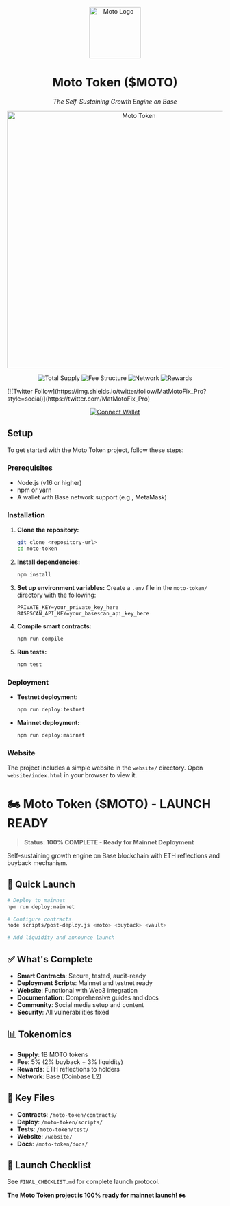 <p align="center">
  <img src="https://qgmvsvq5fn67imzt.public.blob.vercel-storage.com/logo-bulat/%24moto.png" alt="Moto Logo" width="120"/>
</p>

<h1 align="center">Moto Token ($MOTO)</h1>
<p align="center"><em>The Self-Sustaining Growth Engine on Base</em></p>

<p align="center">
  <img src="https://qgmvsvq5fn67imzt.public.blob.vercel-storage.com/moto-token.png" alt="Moto Token" width="600"/>
</p>

<p align="center">
  <img src="https://img.shields.io/badge/Total%20Supply-1B%20MOTO-blue" alt="Total Supply"/>
  <img src="https://img.shields.io/badge/Fee%20Structure-5%25%20%282%25%20Buyback%20%2B%203%25%20Liquidity%29-orange" alt="Fee Structure"/>
  <img src="https://img.shields.io/badge/Network-Base-blueviolet" alt="Network"/>
  <img src="https://img.shields.io/badge/Rewards-ETH%20Reflections-yellow" alt="Rewards"/>
</p>
[![Twitter Follow](https://img.shields.io/twitter/follow/MatMotoFix_Pro?style=social)](https://twitter.com/MatMotoFix_Pro)
<p align="center">
  <a href="#"><img src="https://img.shields.io/badge/Connect-MetaMask-blue" alt="Connect Wallet"/></a>
</p>

## Setup

To get started with the Moto Token project, follow these steps:

### Prerequisites
- Node.js (v16 or higher)
- npm or yarn
- A wallet with Base network support (e.g., MetaMask)

### Installation

1. **Clone the repository:**
   ```bash
   git clone <repository-url>
   cd moto-token
   ```

2. **Install dependencies:**
   ```bash
   npm install
   ```

3. **Set up environment variables:**
   Create a `.env` file in the `moto-token/` directory with the following:
   ```env
   PRIVATE_KEY=your_private_key_here
   BASESCAN_API_KEY=your_basescan_api_key_here
   ```

4. **Compile smart contracts:**
   ```bash
   npm run compile
   ```

5. **Run tests:**
   ```bash
   npm test
   ```

### Deployment

- **Testnet deployment:**
  ```bash
  npm run deploy:testnet
  ```

- **Mainnet deployment:**
  ```bash
  npm run deploy:mainnet
  ```

### Website

The project includes a simple website in the `website/` directory. Open `website/index.html` in your browser to view it.

# 🏍️ Moto Token ($MOTO) - LAUNCH READY

> **Status: 100% COMPLETE - Ready for Mainnet Deployment**

Self-sustaining growth engine on Base blockchain with ETH reflections and buyback mechanism.

## 🚀 Quick Launch

```bash
# Deploy to mainnet
npm run deploy:mainnet

# Configure contracts  
node scripts/post-deploy.js <moto> <buyback> <vault>

# Add liquidity and announce launch
```

## ✅ What's Complete

- **Smart Contracts**: Secure, tested, audit-ready
- **Deployment Scripts**: Mainnet and testnet ready
- **Website**: Functional with Web3 integration
- **Documentation**: Comprehensive guides and docs
- **Community**: Social media setup and content
- **Security**: All vulnerabilities fixed

## 📊 Tokenomics

- **Supply**: 1B MOTO tokens
- **Fee**: 5% (2% buyback + 3% liquidity)
- **Rewards**: ETH reflections to holders
- **Network**: Base (Coinbase L2)

## 🔗 Key Files

- **Contracts**: `/moto-token/contracts/`
- **Deploy**: `/moto-token/scripts/`
- **Tests**: `/moto-token/test/`
- **Website**: `/website/`
- **Docs**: `/moto-token/docs/`

## 🎯 Launch Checklist

See `FINAL_CHECKLIST.md` for complete launch protocol.

**The Moto Token project is 100% ready for mainnet launch! 🏍️**